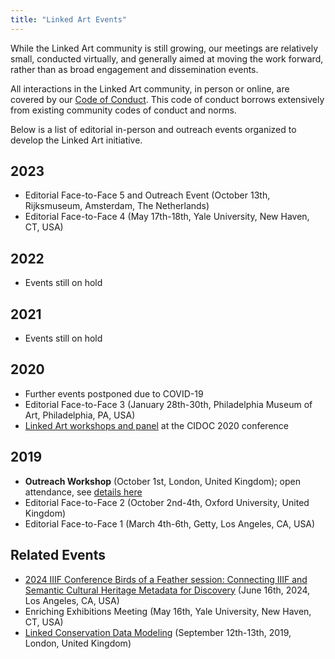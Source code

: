 ```yaml
---
title: "Linked Art Events"
---
```


While the Linked Art community is still growing, our meetings are relatively small, conducted virtually, and generally aimed at moving the work forward, rather than as broad engagement and dissemination events. 

All interactions in the Linked Art community, in person or online, are covered by our [Code of Conduct](/community/conduct/). This code of conduct borrows extensively from existing community codes of conduct and norms.

Below is a list of editorial in-person and outreach events organized to develop the Linked Art initiative.

## 2023

* Editorial Face-to-Face 5 and Outreach Event (October 13th, Rijksmuseum, Amsterdam, The Netherlands)
* Editorial Face-to-Face 4 (May 17th-18th, Yale University, New Haven, CT, USA)

## 2022

* Events still on hold

## 2021 

* Events still on hold

## 2020

* Further events postponed due to COVID-19
* Editorial Face-to-Face 3 (January 28th-30th, Philadelphia Museum of Art, Philadelphia, PA, USA)
* [Linked Art workshops and panel](2020/cidoc) at the CIDOC 2020 conference

## 2019

* **Outreach Workshop** (October 1st, London, United Kingdom); open attendance, see [details here](2019/outreach_london)
* Editorial Face-to-Face 2 (October 2nd-4th, Oxford University, United Kingdom)
* Editorial Face-to-Face 1 (March 4th-6th, Getty, Los Angeles, CA, USA)


## Related Events

* [2024 IIIF Conference Birds of a Feather session: Connecting IIIF and Semantic Cultural Heritage Metadata for Discovery](https://iiif.io/event/2024/los-angeles/schedule/) (June 16th, 2024, Los Angeles, CA, USA)
* Enriching Exhibitions Meeting (May 16th, Yale University, New Haven, CT, USA)
* [Linked Conservation Data Modeling](https://www.ligatus.org.uk/lcd/meeting/modelling) (September 12th-13th, 2019, London, United Kingdom)